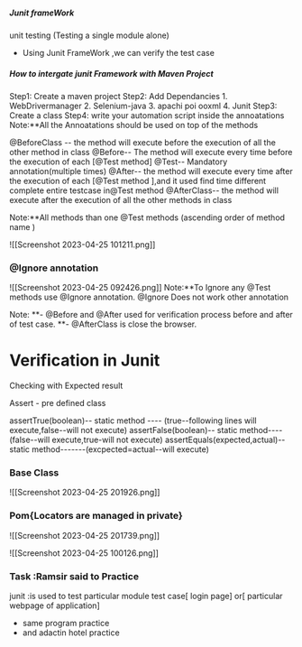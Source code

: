 
##### Junit  frameWork
unit testing (Testing a single module alone)
- Using Junit FrameWork ,we can verify the test case

##### How to intergate junit Framework with Maven Project
Step1: Create a  maven project
Step2: Add Dependancies
			1. WebDrivermanager
			2. Selenium-java
			3. apachi poi ooxml
			4. Junit
Step3: Create a class
Step4: write your automation script inside the annoatations
Note:**All the Annoatations should be used on top of the methods

@BeforeClass -- the method will execute before the execution of all the other method  in class 
@Before-- The method will execute every time before the execution of each [@Test method]
@Test--  Mandatory annotation(multiple times)
@After-- the method will execute every time after the execution of each [@Test method ],and it used find time different complete entire testcase in@Test method
@AfterClass-- the method will execute after the execution of all the other methods in class 

Note:**All methods than one @Test methods (ascending order of method name )

![[Screenshot 2023-04-25 101211.png]]



### @Ignore annotation

![[Screenshot 2023-04-25 092426.png]]
Note:**To Ignore any @Test methods use @Ignore annotation.
@Ignore Does not work other annotation


Note: 
**- @Before and @After used for verification process before and after of test case.
**- @AfterClass is close the browser.










# Verification in Junit

Checking with Expected result

Assert - pre defined class

assertTrue(boolean)-- static method  ---- (true--following lines will execute,false--will not execute)
assertFalse(boolean)-- static method----(false--will execute,true-will not execute)
assertEquals(expected,actual)--static method-------(excpected=actual--will execute)
### Base Class
![[Screenshot 2023-04-25 201926.png]]
### Pom{Locators are managed in  private}
![[Screenshot 2023-04-25 201739.png]]

![[Screenshot 2023-04-25 100126.png]]
### Task :Ramsir said to Practice 
junit :is used to test particular module test case[ login page] or[ particular webpage of application] 

- same program practice 
- and adactin hotel practice